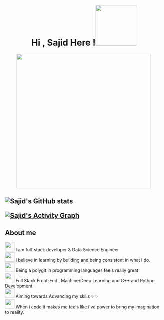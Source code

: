 <h1 align="center">Hi , Sajid Here !<img src="wave.gif" width="130"></h1>

<p align=center>
 <img align='center' src="main.gif" width="430"> 
</p>
<h2> 
 
![Sajid's GitHub stats](https://github-readme-stats.vercel.app/api?username=sajiidx&theme=cobalt&show_icons=true)

<a href="https://github.com/sajiidx"><img alt="Sajid's Activity Graph" src="https://activity-graph.herokuapp.com/graph?username=sajiidx&bg_color=0D1117&color=5BCDEC&line=5BCDEC&point=FFFFFF&hide_border=true" /></a>

 ## About me
</p>
<img height="30" src="https://media.giphy.com/media/eKbJSqshfVXbMTdLKN/giphy.gif"> I am full-stack developer & Data Science Engineer<br>
<img height="30" src="https://media.giphy.com/media/eKbJSqshfVXbMTdLKN/giphy.gif"> I believe in learning by building and being consistent in what I do. <br>
<img height="30" src="https://media.giphy.com/media/eKbJSqshfVXbMTdLKN/giphy.gif"> Being a polyglt in programming languages feels really great<br>
<img height="30" src="https://media.giphy.com/media/eKbJSqshfVXbMTdLKN/giphy.gif"> Full Stack Front-End , Machine/Deep Learning and C++ and Python Development<br>
<img height="30" src="https://media.giphy.com/media/eKbJSqshfVXbMTdLKN/giphy.gif"> Aiming towards Advancing my skills ✨✨<br>
<img height="30" src="https://media.giphy.com/media/eKbJSqshfVXbMTdLKN/giphy.gif"> When i code it makes me feels like i've power to bring my imagination to reality.
